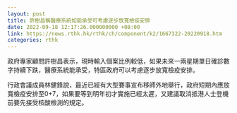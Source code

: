 ```yaml
---
layout: post
title: 許樹昌稱醫療系統如能承受可考慮逐步放寬檢疫安排
date: 2022-09-18 12:17:26.000000000 +08:00
link: https://news.rthk.hk/rthk/ch/component/k2/1667322-20220918.htm
categories: rthk
---
```


政府專家顧問許樹昌表示，現時輸入個案比例較低，如果未來一兩星期單日確診數字持續下跌，醫療系統能承受，特區政府可以考慮逐步放寬檢疫安排。

行政會議成員林健鋒說，最近已經有大型賽事宣布移師外地舉行，政府短期內應放寬檢疫安排至0+7，如果要等到明年初才實施已經太遲，又建議取消抵港人士登機前要先接受核酸檢測的規定。
